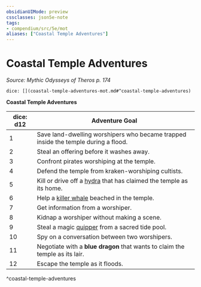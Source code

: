 ```yaml
---
obsidianUIMode: preview
cssclasses: json5e-note
tags:
- compendium/src/5e/mot
aliases: ["Coastal Temple Adventures"]
---
```

# Coastal Temple Adventures
*Source: Mythic Odysseys of Theros p. 174* 

`dice: [](coastal-temple-adventures-mot.md#^coastal-temple-adventures)`

**Coastal Temple Adventures**

| dice: d12 | Adventure Goal |
|-----------|----------------|
| 1 | Save land-dwelling worshipers who became trapped inside the temple during a flood. |
| 2 | Steal an offering before it washes away. |
| 3 | Confront pirates worshiping at the temple. |
| 4 | Defend the temple from kraken-worshiping cultists. |
| 5 | Kill or drive off a [hydra](compendium/bestiary/monstrosity/hydra.md) that has claimed the temple as its home. |
| 6 | Help a [killer whale](compendium/bestiary/beast/killer-whale.md) beached in the temple. |
| 7 | Get information from a worshiper. |
| 8 | Kidnap a worshiper without making a scene. |
| 9 | Steal a magic [quipper](compendium/bestiary/beast/quipper.md) from a sacred tide pool. |
| 10 | Spy on a conversation between two worshipers. |
| 11 | Negotiate with a **blue dragon** that wants to claim the temple as its lair. |
| 12 | Escape the temple as it floods. |
^coastal-temple-adventures